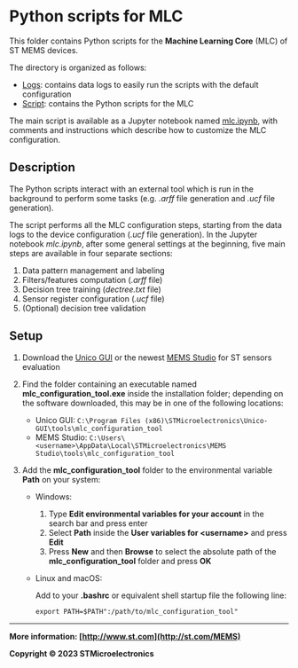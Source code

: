# Python scripts for MLC 

This folder contains Python scripts for the **Machine Learning Core** (MLC) of ST MEMS devices. 

The directory is organized as follows: 

* [Logs](./Logs): contains data logs to easily run the scripts with the default configuration
* [Script](./Script): contains the Python scripts for the MLC 

The main script is available as a Jupyter notebook named [mlc.ipynb](./Script/mlc.ipynb), with comments and instructions which describe how to customize the MLC configuration.

## Description

The Python scripts interact with an external tool which is run in the background to perform some tasks (e.g. *.arff* file generation and *.ucf*  file generation). 

The script performs all the MLC configuration steps, starting from the data logs to the device configuration (*.ucf* file generation). In the Jupyter notebook *mlc.ipynb*, after some general settings at the beginning, five main steps are available in four separate sections: 

1. Data pattern management and labeling
2. Filters/features computation (*.arff* file)
3. Decision tree training (*dectree.txt* file)
4. Sensor register configuration (*.ucf* file)
5. (Optional) decision tree validation

## Setup

1. Download the [Unico GUI](https://www.st.com/en/development-tools/unico-gui.html) or the newest [MEMS Studio](https://www.st.com/en/development-tools/mems-studio.html) for ST sensors evaluation

2. Find the folder containing an executable named **mlc_configuration_tool.exe** inside the installation folder; depending on the software downloaded, this may be in one of the following locations:
	* Unico GUI: `C:\Program Files (x86)\STMicroelectronics\Unico-GUI\tools\mlc_configuration_tool`
	* MEMS Studio: `C:\Users\<username>\AppData\Local\STMicroelectronics\MEMS Studio\tools\mlc_configuration_tool`

3. Add the **mlc_configuration_tool** folder to the environmental variable **Path** on your system:

	* Windows:
		1. Type **Edit environmental variables for your account** in the search bar and press enter
		2. Select **Path** inside the **User variables for \<username\>** and press **Edit**
		3. Press **New** and then **Browse** to select the absolute path of the **mlc_configuration_tool** folder and press **OK**

	* Linux and macOS:
	
		Add to your **.bashrc** or equivalent shell startup file the following line:
		```shell
		export PATH=$PATH":/path/to/mlc_configuration_tool"
		```

------

**More information: [http://www.st.com](http://st.com/MEMS)**

**Copyright © 2023 STMicroelectronics**

